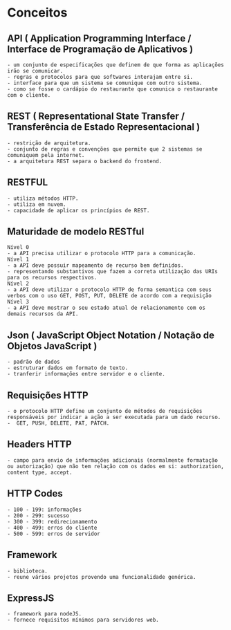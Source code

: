 # Conceitos
## API ( Application Programming Interface / Interface de Programação de Aplicativos )
```
- um conjunto de especificações que definem de que forma as aplicações irão se comunicar.
- regras e protocolos para que softwares interajam entre si.
- interface para que um sistema se comunique com outro sistema.
- como se fosse o cardápio do restaurante que comunica o restaurante com o cliente.
```
## REST ( Representational State Transfer / Transferência de Estado Representacional )
```
- restrição de arquitetura.
- conjunto de regras e convenções que permite que 2 sistemas se comuniquem pela internet.
- a arquitetura REST separa o backend do frontend.
```
## RESTFUL 
```
- utiliza métodos HTTP.
- utiliza em nuvem.
- capacidade de aplicar os princípios de REST.
``` 
## Maturidade de modelo RESTful
```
Nível 0
- a API precisa utilizar o protocolo HTTP para a comunicação.
Nível 1
- a API deve possuir mapeamento de recurso bem definidos.
- representando substantivos que fazem a correta utilização das URIs para os recursos respectivos. 
Nível 2
- a API deve utilizar o protocolo HTTP de forma semantica com seus verbos com o uso GET, POST, PUT, DELETE de acordo com a requisição
Nível 3
- a API deve mostrar o seu estado atual de relacionamento com os demais recursos da API.
```


## Json ( JavaScript Object Notation / Notação de Objetos JavaScript )
```
- padrão de dados
- estruturar dados em formato de texto.
- tranferir informações entre servidor e o cliente. 
```


## Requisições HTTP
```
- o protocolo HTTP define um conjunto de métodos de requisições responsáveis por indicar a ação a ser executada para um dado recurso.
-  GET, PUSH, DELETE, PAT, PATCH.
```


## Headers HTTP
```
- campo para envio de informações adicionais (normalmente formatação ou autorização) que não tem relação com os dados em si: authorization, content type, accept.
```


## HTTP Codes
```
- 100 - 199: informações
- 200 - 299: sucesso
- 300 - 399: redirecionamento
- 400 - 499: erros do cliente
- 500 - 599: erros de servidor
```


## Framework
```
- biblioteca.
- reune vários projetos provendo uma funcionalidade genérica.
```


## ExpressJS
```
- framework para nodeJS.
- fornece requisitos mínimos para servidores web.
```